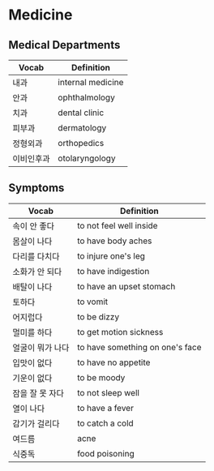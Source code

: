 # Medicine

## Medical Departments

| Vocab      | Definition        |
| ---------- | ----------------- |
| 내과       | internal medicine |
| 안과       | ophthalmology     |
| 치과       | dental clinic     |
| 피부과     | dermatology       |
| 정형외과   | orthopedics       |
| 이비인후과 | otolaryngology    |

## Symptoms

| Vocab            | Definition                      |
| ---------------- | ------------------------------- |
| 속이 안 좋다     | to not feel well inside         |
| 몸살이 나다      | to have body aches              |
| 다리를 다치다    | to injure one's leg             |
| 소화가 안 되다   | to have indigestion             |
| 배탈이 나다      | to have an upset stomach        |
| 토하다           | to vomit                        |
| 어지럽다         | to be dizzy                     |
| 멀미를 하다      | to get motion sickness          |
| 얼굴이 뭐가 나다 | to have something on one's face |
| 입맛이 없다      | to have no appetite             |
| 기운이 없다      | to be moody                     |
| 잠을 잘 못 자다  | to not sleep well               |
| 열이 나다        | to have a fever                 |
| 감기가 걸리다    | to catch a cold                 |
| 여드름           | acne                            |
| 식중독           | food poisoning                  |
